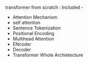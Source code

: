 

transformer from scratch :
Included -
- Attention Mechanism
- self attention
- Sentence Tokenization
- Positional Encoding
- Multihead Attention
- ENcoder
- Decoder
- Transformer Whole Archietecture
  
  
  
